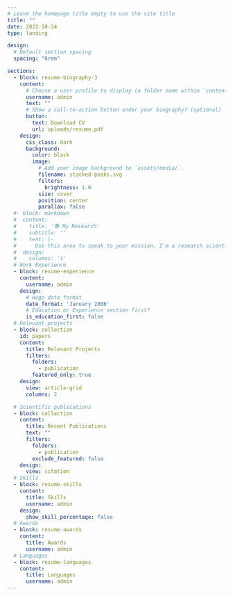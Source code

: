 ```yaml
---
# Leave the homepage title empty to use the site title
title: ""
date: 2022-10-24
type: landing

design:
  # Default section spacing
  spacing: "6rem"

sections:
  - block: resume-biography-3
    content:
      # Choose a user profile to display (a folder name within `content/authors/`)
      username: admin
      text: ""
      # Show a call-to-action button under your biography? (optional)
      button:
        text: Download CV
        url: uploads/resume.pdf
    design:
      css_class: dark
      background:
        color: black
        image:
          # Add your image background to `assets/media/`.
          filename: stacked-peaks.svg
          filters:
            brightness: 1.0
          size: cover
          position: center
          parallax: false
  #- block: markdown
  #  content:
  #    title: '📚 My Research'
  #    subtitle: ''
  #    text: |-
  #      Use this area to speak to your mission. I'm a research scientist in the Moonshot team at DeepMind. I blog about machine learning, deep learning, and moonshots.
  #  design:
  #    columns: '1'
  # Work Experience
  - block: resume-experience
    content:
      username: admin
    design:
      # Hugo date format
      date_format: 'January 2006'
      # Education or Experience section first?
      is_education_first: false
  # Relevant projects
  - block: collection
    id: papers
    content:
      title: Relevant Projects
      filters:
        folders:
          - publication
        featured_only: true
    design:
      view: article-grid
      columns: 2

  # Scientific publications
  - block: collection
    content:
      title: Recent Publications
      text: ""
      filters:
        folders:
          - publication
        exclude_featured: false
    design:
      view: citation
  # Skills
  - block: resume-skills
    content:
      title: Skills
      username: admin
    design:
      show_skill_percentage: false
  # Awards
  - block: resume-awards
    content:
      title: Awards
      username: admin
  # Languages
  - block: resume-languages
    content:
      title: Languages
      username: admin
---
```

